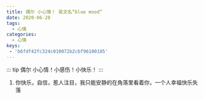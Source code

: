 ```yaml
---
title: 偶尔 小心情！ 英文名“blue mood” 
date: 2020-06-28
tags:
  - 心情
categories:
  - 心情
keys:
 - 'b6fdf42fc324c010072b2cbf96100185'
---
```

::: tip
偶尔 小心情！小感伤！小快乐！
:::
<!-- more -->

1. 你快乐，自信，惹人注目，我只能安静的在角落里看着你，一个人幸福快乐失落